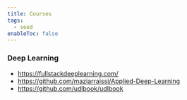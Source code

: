 ```yaml
---
title: Courses
tags:
  - seed
enableToc: false
---
```

### Deep Learning 
- https://fullstackdeeplearning.com/
- https://github.com/maziarraissi/Applied-Deep-Learning
- https://github.com/udlbook/udlbook
